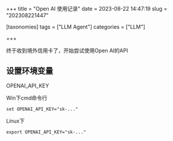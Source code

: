 +++
title = "Open AI 使用记录"
date = 2023-08-22 14:47:19
slug = "202308221447"

[taxonomies]
tags = ["LLM Agent"]
categories =  ["LLM"]

+++

<!-- more -->

终于收到境外信用卡了，开始尝试使用Open AI的API

## 设置环境变量

OPENAI_API_KEY

Win下cmd命令行

```
set OPENAI_API_KEY="sk-..."
```

Linux下

```
export OPENAI_API_KEY="sk-..."
```



